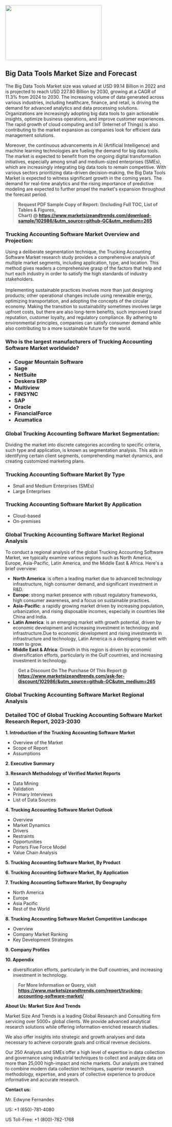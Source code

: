 <p><img class="alignnone size-medium wp-image-20088" src="https://ffe5etoiles.com/wp-content/uploads/2024/12/MST1-300x171.png" alt="" width="300" height="171" /></p><h2>Big Data Tools Market Size and Forecast</h2><p>The Big Data Tools Market size was valued at USD 99.14 Billion in 2022 and is projected to reach USD 227.80 Billion by 2030, growing at a CAGR of 11.3% from 2024 to 2030. The increasing volume of data generated across various industries, including healthcare, finance, and retail, is driving the demand for advanced analytics and data processing solutions. Organizations are increasingly adopting big data tools to gain actionable insights, optimize business operations, and improve customer experiences. The rapid growth of cloud computing and IoT (Internet of Things) is also contributing to the market expansion as companies look for efficient data management solutions.</p><p>Moreover, the continuous advancements in AI (Artificial Intelligence) and machine learning technologies are fueling the demand for big data tools. The market is expected to benefit from the ongoing digital transformation initiatives, especially among small and medium-sized enterprises (SMEs), which are increasingly integrating big data tools to remain competitive. With various sectors prioritizing data-driven decision-making, the Big Data Tools Market is expected to witness significant growth in the coming years. The demand for real-time analytics and the rising importance of predictive modeling are expected to further propel the market's expansion throughout the forecast period.</p></p><blockquote id="" class=""><strong>Request PDF Sample Copy of Report: (Including Full TOC, List of Tables &amp; Figures, Chart)&nbsp;@&nbsp;<strong><a href="https://www.marketsizeandtrends.com/download-sample/102986/&utm_source=github-GC&utm_medium=265" target="_blank">https://www.marketsizeandtrends.com/download-sample/102986/&utm_source=github-GC&utm_medium=265</a></strong></strong></blockquote><h3 id="" class="">Trucking Accounting Software Market&nbsp;Overview and Projection:</h3><p id="" class="">Using a deliberate segmentation technique, the Trucking Accounting Software Market research study provides a comprehensive analysis of multiple market segments, including application, type, and location. This method gives readers a comprehensive grasp of the factors that help and hurt each industry in order to satisfy the high standards of industry stakeholders. <br /> <br />Implementing sustainable practices involves more than just designing products; other operational changes include using renewable energy, optimizing transportation, and adopting the concepts of the circular economy. Making the transition to sustainability sometimes involves large upfront costs, but there are also long-term benefits, such improved brand reputation, customer loyalty, and regulatory compliance. By adhering to environmental principles, companies can satisfy consumer demand while also contributing to a more sustainable future for the world.</p><h3 id="" class="">Who is the largest manufacturers of&nbsp;Trucking Accounting Software Market worldwide?</h3><h3 class=""><p><ul><li>Cougar Mountain Software </li><li> Sage </li><li> NetSuite </li><li> Deskera ERP </li><li> Multiview </li><li> FINSYNC </li><li> SAP </li><li> Oracle </li><li> FinancialForce </li><li> Acumatica</li></ul></p></h3><h3 id="" class="">Global&nbsp;Trucking Accounting Software Market Segmentation:</h3><p id="" class="">Dividing the market into discrete categories according to specific criteria, such type and application, is known as segmentation analysis. This aids in identifying certain client segments, comprehending market dynamics, and creating customized marketing plans.</p><h3 id="" class="">Trucking Accounting Software Market&nbsp;By Type</h3><p><p><ul><li>Small and Medium Enterprises (SMEs) </li><li> Large Enterprises</p></li></ul></p></p><h3 id="" class="">Trucking Accounting Software Market&nbsp;By Application</h3><p class=""><p><ul><li>Cloud-based </li><li> On-premises</li></ul></p></p><h3 id="" class="">Global Trucking Accounting Software Market Regional Analysis</h3><p id="" class="">To conduct a regional analysis of the global Trucking Accounting Software Market, we typically examine various regions such as North America, Europe, Asia-Pacific, Latin America, and the Middle East &amp; Africa. Here's a brief overview:</p><ul><li><strong>North America</strong>: is often a leading market due to advanced technology infrastructure, high consumer demand, and significant investment in R&amp;D.</li><li><strong>Europe</strong>: strong market presence with robust regulatory frameworks, high consumer awareness, and a focus on sustainable practices.</li><li><strong>Asia-Pacific</strong>: a rapidly growing market driven by increasing population, urbanization, and rising disposable incomes, especially in countries like China and India.</li><li><strong>Latin America</strong>: is an emerging market with growth potential, driven by economic development and increasing investment in technology and infrastructure.Due to economic development and rising investments in infrastructure and technology, Latin America is a developing market with room to grow.</li><li><strong>Middle East &amp; Africa</strong>: Growth in this region is driven by economic diversification efforts, particularly in the Gulf countries, and increasing investment in technology.</li></ul><blockquote id="" class=""><strong>Get a Discount On The Purchase Of This Report @ <strong><a href="https://www.marketsizeandtrends.com/ask-for-discount/102986/&utm_source=github-GC&utm_medium=265" target="_blank">https://www.marketsizeandtrends.com/ask-for-discount/102986/&utm_source=github-GC&utm_medium=265</a></strong></strong></blockquote><h3 id="" class="">Global Trucking Accounting Software Market Regional Analysis</h3><h3 id="" class="">Detailed TOC of Global Trucking Accounting Software Market Research Report, 2023-2030</h3><p id="" class=""><strong>1. Introduction of the Trucking Accounting Software Market</strong></p><ul><li>Overview of the Market</li><li>Scope of Report</li><li>Assumptions</li></ul><p id="" class=""><strong>2. Executive Summary</strong></p><p id="" class=""><strong>3. Research Methodology of Verified Market Reports</strong></p><ul><li>Data Mining</li><li>Validation</li><li>Primary Interviews</li><li>List of Data Sources</li></ul><p id="" class=""><strong>4. Trucking Accounting Software Market Outlook</strong></p><ul><li>Overview</li><li>Market Dynamics</li><li>Drivers</li><li>Restraints</li><li>Opportunities</li><li>Porters Five Force Model</li><li>Value Chain Analysis</li></ul><p id="" class=""><strong>5. Trucking Accounting Software Market, By Product</strong></p><p id="" class=""><strong>6. Trucking Accounting Software Market, By Application</strong></p><p id="" class=""><strong>7. Trucking Accounting Software Market, By Geography</strong></p><ul><li>North America</li><li>Europe</li><li>Asia Pacific</li><li>Rest of the World</li></ul><p id="" class=""><strong>8. Trucking Accounting Software Market Competitive Landscape</strong></p><ul><li>Overview</li><li>Company Market Ranking</li><li>Key Development Strategies</li></ul><p id="" class=""><strong>9. Company Profiles</strong></p><p id="" class=""><strong>10. Appendix</strong></p><ul><li>diversification efforts, particularly in the Gulf countries, and increasing investment in technology.</li></ul><blockquote id="" class=""><strong>For More Information or Query, visit <strong><strong><a href="https://www.marketsizeandtrends.com/report/trucking-accounting-software-market/" target="_blank">https://www.marketsizeandtrends.com/report/trucking-accounting-software-market/</a></strong></strong></strong></blockquote><p id="" class=""><strong>About Us: Market Size And Trends</strong></p><p id="" class="">Market Size And Trends is a leading Global Research and Consulting firm servicing over 5000+ global clients. We provide advanced analytical research solutions while offering information-enriched research studies.</p><p id="" class="">We also offer insights into strategic and growth analyses and data necessary to achieve corporate goals and critical revenue decisions.</p><p id="" class="">Our 250 Analysts and SMEs offer a high level of expertise in data collection and governance using industrial techniques to collect and analyze data on more than 25,000 high-impact and niche markets. Our analysts are trained to combine modern data collection techniques, superior research methodology, expertise, and years of collective experience to produce informative and accurate research.</p><p id="" class=""><strong>Contact us:</strong></p><p id="" class="">Mr. Edwyne Fernandes</p><p id="" class="">US: +1 (650)-781-4080</p><p id="" class="">US Toll-Free: +1 (800)-782-1768</p>
